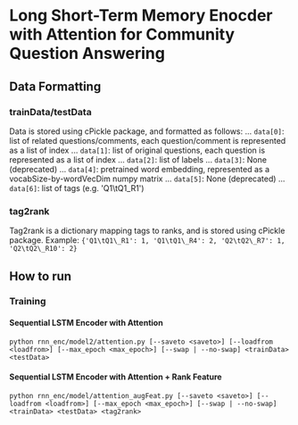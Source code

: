 Long Short-Term Memory Enocder with Attention for Community Question Answering
=======
## Data Formatting

### trainData/testData
Data is stored using cPickle package, and formatted as follows:
... `data[0]`: list of related questions/comments, each question/comment is represented as a list of index
... `data[1]`: list of original questions, each question is represented as a list of index
... `data[2]`: list of labels
... `data[3]`: None (deprecated)
... `data[4]`: pretrained word embedding, represented as a vocabSize-by-wordVecDim numpy matrix
... `data[5]`: None (deprecated)
... `data[6]`: list of tags (e.g. 'Q1\tQ1\_R1')

### tag2rank
Tag2rank is a dictionary mapping tags to ranks, and is stored using cPickle package.
Example: 
`{'Q1\tQ1\_R1': 1, 'Q1\tQ1\_R4': 2, 'Q2\tQ2\_R7': 1, 'Q2\tQ2\_R10': 2}`

## How to run

### Training

#### Sequential LSTM Encoder with Attention
`python rnn_enc/model2/attention.py [--saveto <saveto>] [--loadfrom <loadfrom>] [--max_epoch <max_epoch>] [--swap | --no-swap] <trainData> <testData>`

#### Sequential LSTM Encoder with Attention + Rank Feature
`python rnn_enc/model/attention_augFeat.py [--saveto <saveto>] [--loadfrom <loadfrom>] [--max_epoch <max_epoch>] [--swap | --no-swap] <trainData> <testData> <tag2rank>`

